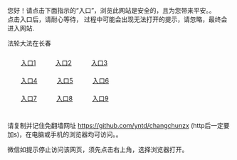 您好！请点击下面指示的“入口”，浏览此网站是安全的，且为您带来平安。。 <br/>
点击入口后，请耐心等待， 过程中可能会出现无法打开的提示，请忽略，最终会进入网站. </br>

法轮大法在长春<br/>
<div style="padding:10px"><a style="margin:20px" target="_blank" href="https://dzazb0e353ps7.cloudfront.net/2Qpsp?bqijs" id="ccLink1" rel="nofollow">入口1</a> <a target="_blank" style="margin:20px" href="https://d5xrm1jyhm4ng.cloudfront.net/2Qpsp?vycgzqbe" id="ccLink2" rel="nofollow">入口2</a> <a style="margin:20px" target="_blank" href="https://d3fa2c65mgemj6.cloudfront.net/2Qpsp?tnnuhwlv" id="ccLink3" rel="nofollow">入口3</a></div>

<div style="padding:10px" ><a style="margin:20px" target="_blank" href="https://dzazb0e353ps7.cloudfront.net/2Qpsp?bqijs" id="ccLink4" rel="nofollow">入口4</a> <a style="margin:20px" href="https://d5xrm1jyhm4ng.cloudfront.net/2Qpsp?vycgzqbe" target="_blank" id="ccLink5" rel="nofollow">入口5</a> <a style="margin:20px" href="https://d3fa2c65mgemj6.cloudfront.net/2Qpsp?tnnuhwlv" target="_blank" id="ccLink6" rel="nofollow">入口6</a></div>

<div style="padding:10px"><a style="margin:20px" target="_blank" href="https://dzazb0e353ps7.cloudfront.net/2Qpsp?bqijs" id="ccLink7" rel="nofollow">入口7</a> <a style="margin:20px" href="https://d5xrm1jyhm4ng.cloudfront.net/2Qpsp?vycgzqbe" target="_blank" id="ccLink8" rel="nofollow">入口8</a> <a style="margin:20px" target="_blank" href="https://d3fa2c65mgemj6.cloudfront.net/2Qpsp?tnnuhwlv" id="ccLink9" rel="nofollow">入口9</a></div>

<br/>



请复制并记住免翻墙网址 https://github.com/yntd/changchunzx (http后一定要加s)，在电脑或手机的浏览器均可访问。。<br/>

微信如提示停止访问该网页，须先点击右上角，选择浏览器打开。
